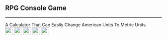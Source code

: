 ## RPG Console Game
---
A Calculator That Can Easily Change American Units To Metric Units.
<br/>
<img height="25px" src="https://tokei.rs/b1/github/KanatiMC/American-To-Metric-Conversions-?category=code">
<img height="25px" src="https://tokei.rs/b1/github/KanatiMC/American-To-Metric-Conversions-?category=blanks">
<img height="25px" src="https://tokei.rs/b1/github/KanatiMC/American-To-Metric-Conversions-?category=files">
<img height="25px" src="https://tokei.rs/b1/github/KanatiMC/American-To-Metric-Conversions-?category=lines">
<img height="25px" src="https://tokei.rs/b1/github/KanatiMC/American-To-Metric-Conversions-?category=comments">
